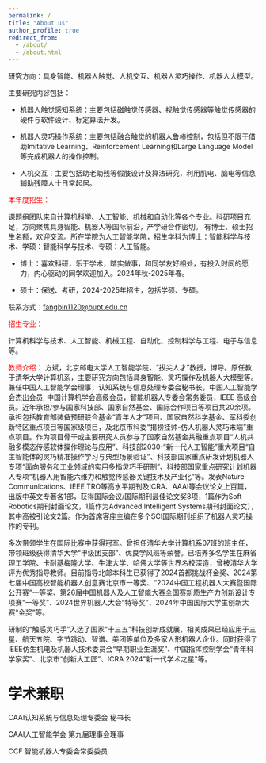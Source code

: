 ```yaml
---
permalink: /
title: "About us"
author_profile: true
redirect_from: 
  - /about/
  - /about.html
---
```


研究方向：具身智能、机器人触觉、人机交互、机器人灵巧操作、机器人大模型。

主要研究内容包括：

* 机器人触觉感知系统：主要包括磁触觉传感器、视触觉传感器等触觉传感器的硬件与软件设计、标定算法开发。

* 机器人灵巧操作系统：主要包括融合触觉的机器人鲁棒控制，包括但不限于借助Imitative Learning、Reinforcement Learning和Large Language Model等完成机器人的操作控制。

* 人机交互：主要包括助老助残等假肢设计及算法研究，利用肌电、脑电等信息辅助残障人士日常起居。

<font color=RED> 本年度招生：</font>

课题组团队来自计算机科学、人工智能、机械和自动化等各个专业。科研项目充足，方向聚焦具身智能、机器人等国际前沿，产学研合作密切。 有博士、硕士招生名额，欢迎交流。所在学院为人工智能学院，招生学科为博士：智能科学与技术、学硕：智能科学与技术、专硕：人工智能。

* 博士：喜欢科研，乐于学术，踏实做事，和同学友好相处，有投入时间的愿力，内心驱动的同学欢迎加入。2024年秋-2025年春。

* 硕士：保送、考研，2024-2025年招生，包括学硕、专硕。

联系方式：fangbin1120@bupt.edu.cn

<font color=RED> 招生专业： </font>

计算机科学与技术、人工智能、机械工程、自动化、控制科学与工程、电子与信息等。

<font color=RED> 教师介绍： </font>
方斌，北京邮电大学人工智能学院，“拔尖人才”教授，博导。原任教于清华大学计算机系，主要研究方向包括具身智能、灵巧操作及机器人大模型等。兼任中国人工智能学会理事，认知系统与信息处理专委会秘书长，中国人工智能学会杰出会员, 中国计算机学会高级会员，智能机器人专委会常务委员，IEEE 高级会员。近年承担/参与国家科技部、国家自然基金、国际合作项目等项目共20余项。承担包括教育部装备预研联合基金“青年人才”项目、国家自然科学基金、军科委创新特区重点项目等国家级项目，及北京市科委“揭榜挂帅-仿人机器人灵巧末端”重点项目。作为项目骨干或主要研究人员参与了国家自然基金共融重点项目“人机共融多模态传感软体操作理论与应用”、科技部2030-“新一代人工智能”重大项目“自主智能体的灵巧精准操作学习与典型场景验证”、科技部国家重点研发计划机器人专项“面向服务和工业领域的实用多指灵巧手研制”、科技部国家重点研究计划机器人专项“机器人用智能六维力和触觉传感器关键技术及产业化”等。发表Nature Communications、IEEE TRO等高水平期刊及ICRA、AAAI等会议论文上百篇，出版中英文专著各1部，获得国际会议/国际期刊最佳论文奖8项，1篇作为Soft Robotics期刊封面论文，1篇作为Advanced Intelligent Systems期刊封面论文），其中高被引论文2篇。作为首席客座主编在多个SCI国际期刊组织了机器人灵巧操作的专刊。

多次带领学生在国际比赛中获得冠军。曾担任清华大学计算机系07班的班主任，带领班级获得清华大学“甲级团支部”、优良学风班等荣誉。已培养多名学生在麻省理工学院、卡耐基梅隆大学、牛津大学、哈佛大学等世界名校深造，曾被清华大学评为优秀指导教师。目前指导北邮本科生已获得了2024首都挑战杯金奖、2024第七届中国高校智能机器人创意赛北京市一等奖、“2024中国工程机器人大赛暨国际公开赛”一等奖、第26届中国机器人及人工智能大赛全国赛新质生产力创新设计专项赛“一等奖”、2024世界机器人大会“特等奖”、2024年中国国际大学生创新大赛“金奖”等。

研制的“触感灵巧手”入选了国家“十三五”科技创新成就展，相关成果已经应用于三星、航天五院、字节跳动、智谱、美团等单位及多家人形机器人企业。同时获得了IEEE仿生机电及机器人技术委员会“早期职业生涯奖”、中国指挥控制学会“青年科学家奖”、北京市“创新大工匠”、ICRA 2024"新一代学术之星"等。 

学术兼职
======
CAAI认知系统与信息处理专委会 秘书长

CAAI人工智能学会 第九届理事会理事

CCF 智能机器人专委会常委委员
